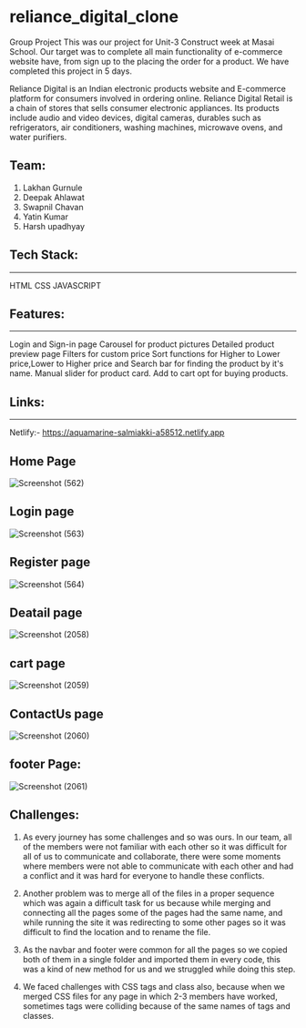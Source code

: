 # reliance_digital_clone
Group Project
This was our project for Unit-3 Construct week at Masai School. Our target was to complete all main functionality of e-commerce website have, from sign up to the placing the order for a product. We have completed this project in 5 days.

Reliance Digital is an Indian electronic products website and E-commerce platform for consumers involved in ordering online. Reliance Digital Retail is a chain of stores that sells consumer electronic appliances. Its products include audio and video devices, digital cameras, durables such as refrigerators, air conditioners, washing machines, microwave ovens, and water purifiers.

## Team:
1) Lakhan Gurnule
2) Deepak Ahlawat
3) Swapnil Chavan
4) Yatin Kumar
5) Harsh upadhyay


## Tech Stack:
____________
HTML
CSS
JAVASCRIPT

## Features:
_____________
Login and Sign-in page
Carousel for product pictures
Detailed product preview page
Filters for custom price
Sort functions for Higher to Lower price,Lower to Higher price and Search bar for finding the product by it's name.
Manual slider for product card.
Add to cart opt for buying products.

## Links:
__________
 Netlify:- 
 https://aquamarine-salmiakki-a58512.netlify.app
 
 
## Home Page
![Screenshot (562)](https://user-images.githubusercontent.com/101392912/192353982-dccf9c01-abe8-4776-b2e6-980aae6732c8.png)

## Login page
![Screenshot (563)](https://user-images.githubusercontent.com/101392912/192354293-b0c4b2ef-ad93-4929-8456-d3e6761895b9.png)

## Register page
![Screenshot (564)](https://user-images.githubusercontent.com/101392912/192354518-89f69cd7-7160-428f-aa53-24c29b4ffde1.png)

## Deatail page
![Screenshot (2058)](https://user-images.githubusercontent.com/101392912/192354870-507a8131-2e2e-4a9b-8764-a9c50bc5f1cd.png)

## cart page


![Screenshot (2059)](https://user-images.githubusercontent.com/101392912/192355223-d1fed487-a986-43fa-bcf0-824a53290379.png)

## ContactUs page
![Screenshot (2060)](https://user-images.githubusercontent.com/101392912/192355597-14277f96-eb3a-4716-9fd8-28f02b1bbcd7.png)


## footer Page:

![Screenshot (2061)](https://user-images.githubusercontent.com/101392912/192355948-43ab353c-2d29-422e-bef7-6e826f0a74ea.png)



## Challenges:

1) As every journey has some challenges and so was ours. In our team, all of the members were not familiar with each other so it was difficult for all of us to communicate and collaborate, there were some moments where members were not able to communicate with each other and had a conflict and it was hard for everyone to handle these conflicts.

2) Another problem was to merge all of the files in a proper sequence which was again a difficult task for us because while merging and connecting all the pages some of the pages had the same name, and while running the site it was redirecting to some other pages so it was difficult to find the location and to rename the file.

3) As the navbar and footer were common for all the pages so we copied both of them in a single folder and imported them in every code, this was a kind of new method for us and we struggled while doing this step.

4) We faced challenges with CSS tags and class also, because when we merged CSS files for any page in which 2-3 members have worked, sometimes tags were colliding because of the same names of tags and classes.






